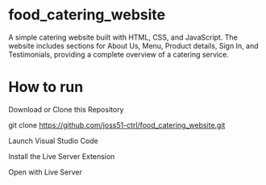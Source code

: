 # food_catering_website
A simple catering website built with HTML, CSS, and JavaScript. The website includes sections for About Us, Menu, Product details, Sign In, and Testimonials, providing a complete overview of a catering service.

# How to run
Download or Clone this Repository

git clone https://github.com/joss51-ctrl/food_catering_website.git

Launch Visual Studio Code

Install the Live Server Extension

Open with Live Server
